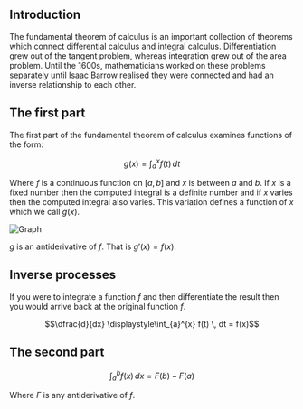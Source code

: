 <!-- ## Part one

## Inverse processes

## Part two -->

<!-- From attempt 1 -->

## Introduction

The fundamental theorem of calculus is an important collection of theorems which connect differential calculus and integral calculus. Differentiation grew out of the tangent problem, whereas integration grew out of the area problem. Until the 1600s, mathematicians worked on these problems separately until Isaac Barrow realised they were connected and had an inverse relationship to each other.

## The first part

The first part of the fundamental theorem of calculus examines functions of the form:

$$g(x) = \displaystyle\int_{a}^{x} f(t) \, dt$$

Where $f$ is a continuous function on $[a,b]$ and $x$ is between $a$ and $b$. If $x$ is a fixed number then the computed integral is a definite number and if $x$ varies then the computed integral also varies. This variation defines a function of $x$ which we call $g(x)$.

![Graph](/img/g-inegral-of-f.svg)

$g$ is an antiderivative of $f$. That is $g'(x) = f(x)$.

## Inverse processes

If you were to integrate a function $f$ and then differentiate the result then you would arrive back at the original function $f$.

$$\dfrac{d}{dx} \displaystyle\int_{a}^{x} f(t) \, dt = f(x)$$

## The second part

$$\displaystyle\int_{a}^{b} f(x) \, dx = F(b) - F(a)$$

Where $F$ is any antiderivative of $f$.

